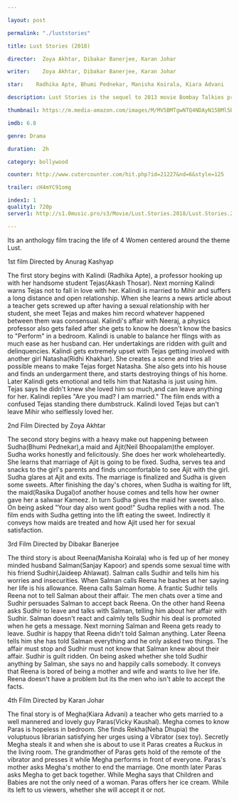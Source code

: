 ```yaml
---

layout: post

permalink: "./luststories"

title: Lust Stories (2018)

director:  Zoya Akhtar, Dibakar Banerjee, Karan Johar

writer:    Zoya Akhtar, Dibakar Banerjee, Karan Johar

star:    Radhika Apte, Bhumi Pednekar, Manisha Koirala, Kiara Advani

description: Lust Stories is the sequel to 2013 movie Bombay Talkies presenting four short films by four of India's biggest directors exploring love, sex and relationships in modern India.

thumbnail: https://m.media-amazon.com/images/M/MV5BMTgwNTQ4NDAyN15BMl5BanBnXkFtZTgwNjMwMzQ3NTM@._V1_UX182_CR0,0,182,268_AL__QL50.jpg

imdb: 6.8

genre: Drama

duration:  2h 

category: bollywood

counter: http://www.cutercounter.com/hit.php?id=21227&nd=6&style=125

trailer: cH4mYC91omg

index1: 1
quality1: 720p
server1: http://s1.0music.pro/s3/Movie/Lust.Stories.2018/Lust.Stories.2018.720p.WEB-DL.MkvCage.mkv

---
```


Its an anthology film tracing the life of 4 Women centered around the theme Lust.

1st film Directed by Anurag Kashyap

The first story begins with Kalindi (Radhika Apte), a professor hooking up with her handsome student Tejas(Akash Thosar). Next morning Kalindi warns Tejas not to fall in love with her. Kalindi is married to Mihir and suffers a long distance and open relationship. When she learns a news article about a teacher gets screwed up after having a sexual relationship with her student, she meet Tejas and makes him record whatever happened between them was consensual. Kalindi's affair with Neeraj, a physics professor also gets failed after she gets to know he doesn't know the basics to "Perform" in a bedroom. Kalindi is unable to balance her flings with as much ease as her husband can. Her undertakings are ridden with guilt and delinquencies. Kalindi gets extremely upset with Tejas getting involved with another girl Natasha(Ridhi Khakhar). She creates a scene and tries all possible means to make Tejas forget Natasha. She also gets into his house and finds an undergarment there, and starts destroying things of his home. Later Kalindi gets emotional and tells him that Natasha is just using him. Tejas says he didn't knew she loved him so much,and can leave anything for her. Kalindi replies "Are you mad? I am married." The film ends with a confused Tejas standing there dumbstruck. Kalindi loved Tejas but can't leave Mihir who selflessly loved her.

2nd Film Directed by Zoya Akhtar

The second story begins with a heavy make out happening between Sudha(Bhumi Pednekar),a maid and Ajit(Neil Bhoopalam)the employer. Sudha works honestly and felicitously. She does her work wholeheartedly. She learns that marriage of Ajit is going to be fixed. Sudha, serves tea and snacks to the girl's parents and finds uncomfortable to see Ajit with the girl. Sudha glares at Ajit and exits. The marriage is finalized and Sudha is given some sweets. After finishing the day's chores, when Sudha is waiting for lift, the maid(Rasika Dugal)of another house comes and tells how her owner gave her a salwaar Kameez. In turn Sudha gives the maid her sweets also. On being asked "Your day also went good!" Sudha replies with a nod. The film ends with Sudha getting into the lift eating the sweet. Indirectly it conveys how maids are treated and how Ajit used her for sexual satisfaction.

3rd Film Directed by Dibakar Banerjee

The third story is about Reena(Manisha Koirala) who is fed up of her money minded husband Salman(Sanjay Kapoor) and spends some sexual time with his friend Sudhir(Jaideep Ahlawat). Salman calls Sudhir and tells him his worries and insecurities. When Salman calls Reena he bashes at her saying her life is his allowance. Reena calls Salman home. A frantic Sudhir tells Reena not to tell Salman about their affair. The men chats over a time and Sudhir persuades Salman to accept back Reena. On the other hand Reena asks Sudhir to leave and talks with Salman, telling him about her affair with Sudhir. Salman doesn't react and calmly tells Sudhir his deal is promoted when he gets a message. Next morning Salman and Reena gets ready to leave. Sudhir is happy that Reena didn't told Salman anything. Later Reena tells him she has told Salman everything and he only asked two things. The affair must stop and Sudhir must not know that Salman knew about their affair. Sudhir is guilt ridden. On being asked whether she told Sudhir anything by Salman, she says no and happily calls somebody. It conveys that Reena is bored of being a mother and wife and wants to live her life. Reena doesn't have a problem but its the men who isn't able to accept the facts.

4th Film Directed by Karan Johar

The final story is of Megha(Kiara Advani) a teacher who gets married to a well mannered and lovely guy Paras(Vicky Kaushal). Megha comes to know Paras is hopeless in bedroom. She finds Rekha(Neha Dhupia) the voluptuous librarian satisfying her urges using a Vibrator (sex toy). Secretly Megha steals it and when she is about to use it Paras creates a Ruckus in the living room. The grandmother of Paras gets hold of the remote of the vibrator and presses it while Megha performs in front of everyone. Paras's mother asks Megha's mother to end the marriage. One month later Paras asks Megha to get back together. While Megha says that Children and Babies are not the only need of a woman. Paras offers her ice cream. While its left to us viewers, whether she will accept it or not.